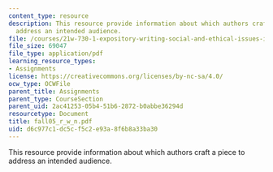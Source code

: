 ```yaml
---
content_type: resource
description: This resource provide information about which authors craft a piece to
  address an intended audience.
file: /courses/21w-730-1-expository-writing-social-and-ethical-issues-in-print-photography-and-film-fall-2005/d6c977c1dc5cf5c2e93a8f6b8a33ba30_fall05_r_w_n.pdf
file_size: 69047
file_type: application/pdf
learning_resource_types:
- Assignments
license: https://creativecommons.org/licenses/by-nc-sa/4.0/
ocw_type: OCWFile
parent_title: Assignments
parent_type: CourseSection
parent_uid: 2ac41253-05b4-51b6-2872-b0abbe36294d
resourcetype: Document
title: fall05_r_w_n.pdf
uid: d6c977c1-dc5c-f5c2-e93a-8f6b8a33ba30
---
```

This resource provide information about which authors craft a piece to address an intended audience.